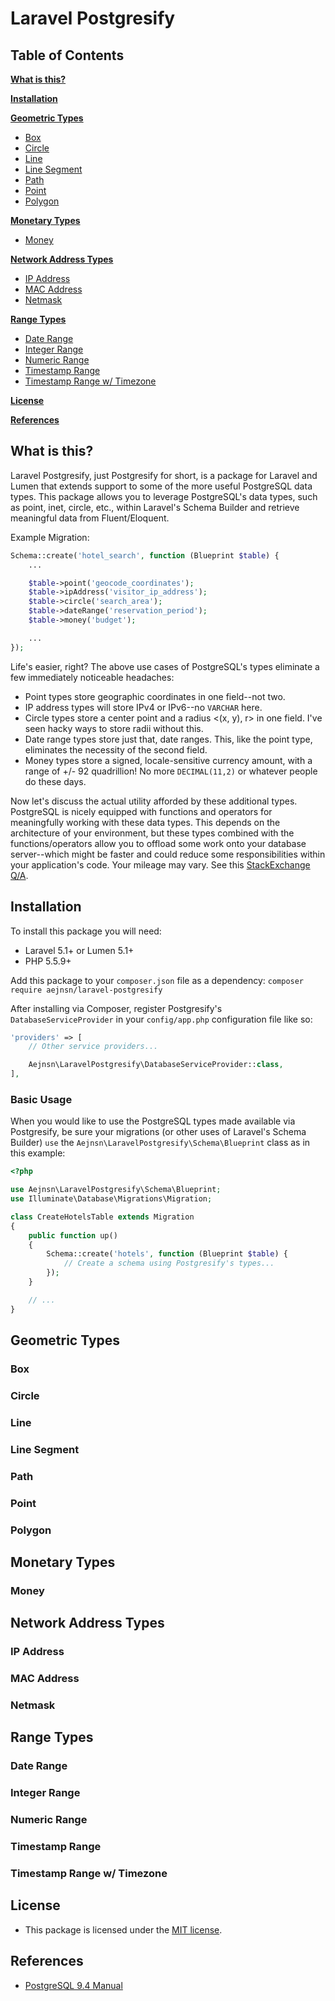 # Laravel Postgresify

## Table of Contents


**[What is this?](#what-is-this)**


**[Installation](#installation)**


**[Geometric Types](#geometric-types)**

* [Box](#box)
* [Circle](#circle)
* [Line](#line)
* [Line Segment](#line-segment)
* [Path](#path)
* [Point](#point)
* [Polygon](#polygon)


**[Monetary Types](#monetary-types)**

* [Money](#money)


**[Network Address Types](#network-address-types)**

* [IP Address](#ip-address)
* [MAC Address](#mac-address)
* [Netmask](#netmask)


**[Range Types](#range-types)**

* [Date Range](#date-range)
* [Integer Range](#integer-range)
* [Numeric Range](#numeric-range)
* [Timestamp Range](#timestamp-range)
* [Timestamp Range w/ Timezone](#timestamp-timezone-range)


**[License](#license)**

**[References](#references)**

## What is this?
Laravel Postgresify, just Postgresify for short, is a package for Laravel and Lumen that extends support to some of the
more useful PostgreSQL data types. This package allows you to leverage PostgreSQL's data types, such as point, inet,
circle, etc., within Laravel's Schema Builder and retrieve meaningful data from Fluent/Eloquent.

Example Migration:
```php
Schema::create('hotel_search', function (Blueprint $table) {
    ...

    $table->point('geocode_coordinates');
    $table->ipAddress('visitor_ip_address');
    $table->circle('search_area');
    $table->dateRange('reservation_period');
    $table->money('budget');

    ...
});
```

Life's easier, right? The above use cases of PostgreSQL's types eliminate a few immediately noticeable headaches:
- Point types store geographic coordinates in one field--not two.
- IP address types will store IPv4 or IPv6--no `VARCHAR` here.
- Circle types store a center point and a radius <(x, y), r> in one field. I've seen hacky ways to store radii without
this.
- Date range types store just that, date ranges. This, like the point type, eliminates the necessity of the second
field.
- Money types store a signed, locale-sensitive currency amount, with a range of +/- 92 quadrillion! No more
`DECIMAL(11,2)` or whatever people do these days.

Now let's discuss the actual utility afforded by these additional types. PostgreSQL is nicely equipped with functions
and operators for meaningfully working with these data types. This depends on the architecture of your environment, but
these types combined with the functions/operators allow you to offload some work onto your database server--which might
be faster and could reduce some responsibilities within your application's code. Your mileage may vary. See this
[StackExchange Q/A](http://programmers.stackexchange.com/questions/171024/never-do-in-code-what-you-can-get-the-sql-server-to-do-well-for-you-is-this).

## Installation
To install this package you will need:
- Laravel 5.1+ or Lumen 5.1+
- PHP 5.5.9+

Add this package to your ```composer.json``` file as a dependency:
```composer require aejnsn/laravel-postgresify```

After installing via Composer, register Postgresify's ```DatabaseServiceProvider``` in your ```config/app.php``` configuration file
like so:
```php
'providers' => [
    // Other service providers...

    Aejnsn\LaravelPostgresify\DatabaseServiceProvider::class,
],
```

### Basic Usage
When you would like to use the PostgreSQL types made available via Postgresify, be sure your migrations (or other uses
of Laravel's Schema Builder) ```use``` the ```Aejnsn\LaravelPostgresify\Schema\Blueprint``` class as in this example:
```php
<?php

use Aejnsn\LaravelPostgresify\Schema\Blueprint;
use Illuminate\Database\Migrations\Migration;

class CreateHotelsTable extends Migration
{
    public function up()
    {
        Schema::create('hotels', function (Blueprint $table) {
            // Create a schema using Postgresify's types...
        });
    }

    // ...
}
```

## Geometric Types

### Box

### Circle

### Line

### Line Segment

### Path

### Point

### Polygon


## Monetary Types

### Money


## Network Address Types

### IP Address

### MAC Address

### Netmask


## Range Types

### Date Range

### Integer Range

### Numeric Range

### Timestamp Range

### Timestamp Range w/ Timezone


## License

- This package is licensed under the [MIT license](https://raw.githubusercontent.com/aejnsn/laravel-postgresify/master/LICENSE).

## References

- [PostgreSQL 9.4 Manual](http://www.postgresql.org/docs/9.4/static/datatype.html)